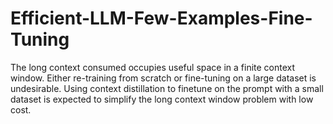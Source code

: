 # Efficient-LLM-Few-Examples-Fine-Tuning
The long context consumed occupies useful space in a finite context window. Either re-training from scratch or fine-tuning on a large dataset is undesirable. Using context distillation to finetune on the prompt with a small dataset is expected to simplify the long context window problem with low cost.
